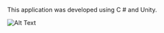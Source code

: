 This application was developed using C # and Unity.

![Alt Text](https://media.giphy.com/media/SXmL1eRLK6qiSY964J/giphy.gif)
